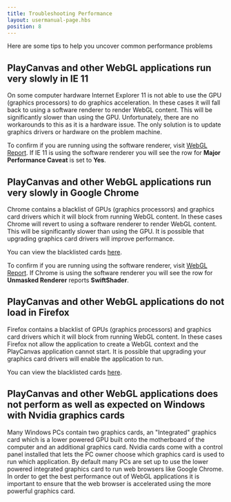 ```yaml
---
title: Troubleshooting Performance
layout: usermanual-page.hbs
position: 8
---
```


Here are some tips to help you uncover common performance problems

## PlayCanvas and other WebGL applications run very slowly in IE 11

On some computer hardware Internet Explorer 11 is not able to use the GPU (graphics processors) to do graphics acceleration. In these cases it will fall back to using a software renderer to render WebGL content. This will be significantly slower than using the GPU. Unfortunately, there are no workarounds to this as it is a hardware issue. The only solution is to update graphics drivers or hardware on the problem machine.

To confirm if you are running using the software renderer, visit [WebGL Report][1]. If IE 11 is using the software renderer you will see the row for **Major Performance Caveat** is set to **Yes**.

## PlayCanvas and other WebGL applications run very slowly in Google Chrome

Chrome contains a blacklist of GPUs (graphics processors) and graphics card drivers which it will block from running WebGL content. In these cases Chrome will revert to using a software renderer to render WebGL content. This will be significantly slower than using the GPU. It is possible that upgrading graphics card drivers will improve performance.

You can view the blacklisted cards [here][2].

To confirm if you are running using the software renderer, visit [WebGL Report][1]. If Chrome is using the software renderer you will see the row for **Unmasked Renderer** reports **SwiftShader**.

## PlayCanvas and other WebGL applications do not load in Firefox

Firefox contains a blacklist of GPUs (graphics processors) and graphics card drivers which it will block from running WebGL content. In these cases Firefox not allow the application to create a WebGL context and the PlayCanvas application cannot start. It is possible that upgrading your graphics card drivers will enable the application to run.

You can view the blacklisted cards [here][2].

## PlayCanvas and other WebGL applications does not perform as well as expected on Windows with Nvidia graphics cards

Many Windows PCs contain two graphics cards, an "Integrated" graphics card which is a lower powered GPU built onto the motherboard of the computer and an additional graphics card. Nvidia cards come with a control panel installed that lets the PC owner choose which graphics card is used to run which application. By default many PCs are set up to use the lower powered integrated graphics card to run web browsers like Google Chrome. In order to get the best performance out of WebGL applications it is important to ensure that the web browser is accelerated using the more powerful graphics card.

[1]: https://webglreport.com/
[2]: https://www.khronos.org/webgl/wiki/BlacklistsAndWhitelists

